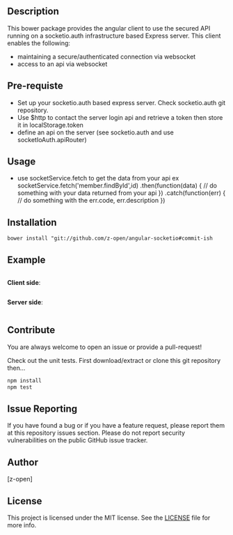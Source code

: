 
## Description
This bower package provides the angular client to use the secured API running on a socketio.auth infrastructure based Express server.
This client enables the following:
- maintaining a secure/authenticated connection via websocket 
- access to an api via websocket


## Pre-requiste
- Set up your socketio.auth based express server. Check socketio.auth git repository.
- Use $http to contact the server login api and retrieve a token then store it in localStorage.token
- define an api on the server (see socketio.auth and use socketIoAuth.apiRouter)

## Usage
- use socketService.fetch to get the data from your api
ex
socketService.fetch('member.findById',id)
.then(function(data) {
    // do something with your data returned from your api
    })
.catch(function(err) {
    // do something with the err.code, err.description
    })
    

## Installation

```
bower install "git://github.com/z-open/angular-socketio#commit-ish
```


## Example 
```javascript
```

__Client side__:

```javascript
```
__Server side__:
```javascript
```



## Contribute

You are always welcome to open an issue or provide a pull-request!

Check out the unit tests.
First download/extract or clone this git repository then...
```bash
npm install
npm test
```

## Issue Reporting


If you have found a bug or if you have a feature request, please report them at this repository issues section. Please do not report security vulnerabilities on the public GitHub issue tracker. 

## Author

[z-open]

## License

This project is licensed under the MIT license. See the [LICENSE](LICENSE) file for more info.
